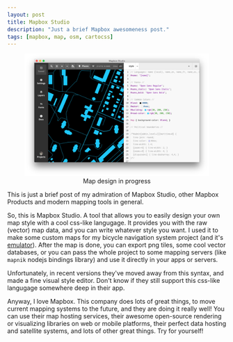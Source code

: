 ```yaml
---
layout: post
title: Mapbox Studio
description: "Just a brief Mapbox awesomeness post."
tags: [mapbox, map, osm, cartocss]
---
```


<figure>
	<a title="Mapbox v0.2.7" href="/images/screenshots/Screen Shot 2015-06-20 at 8.46.18 PM.png">
		<img src="/images/screenshots/Screen Shot 2015-06-20 at 8.46.18 PM.png">
	</a>
	<figcaption>
		<center>Map design in progress</center>
	</figcaption>
</figure>

This is just a brief post of my admiration of Mapbox Studio, other Mapbox Products and modern mapping tools in general.

So, this is Mapbox Studio. A tool that allows you to easily design your own map style with a cool css-like langugage. It provides you with the raw (vector) map data, and you can write whatever style you want. I used it to make some custom maps for my bicycle navigation system project (and it's [emulator](/one/)). After the map is done, you can export png tiles, some cool vector databases, or you can pass the whole project to some mapping servers (like `mapnik` nodejs bindings library) and use it directly in your apps or servers.

Unfortunately, in recent versions they've moved away from this syntax, and made a fine visual style editor. Don't know if they still support this css-like langugage somewhere deep in their app.

Anyway, I love Mapbox. This company does lots of great things, to move current mapping systems to the future, and they are doing it really well! You can use their map hosting services, their awesome open-source rendering or visualizing libraries on web or mobile platforms, their perfect data hosting and satellite systems, and lots of other great things. Try for yourself!

<!-- more -->
